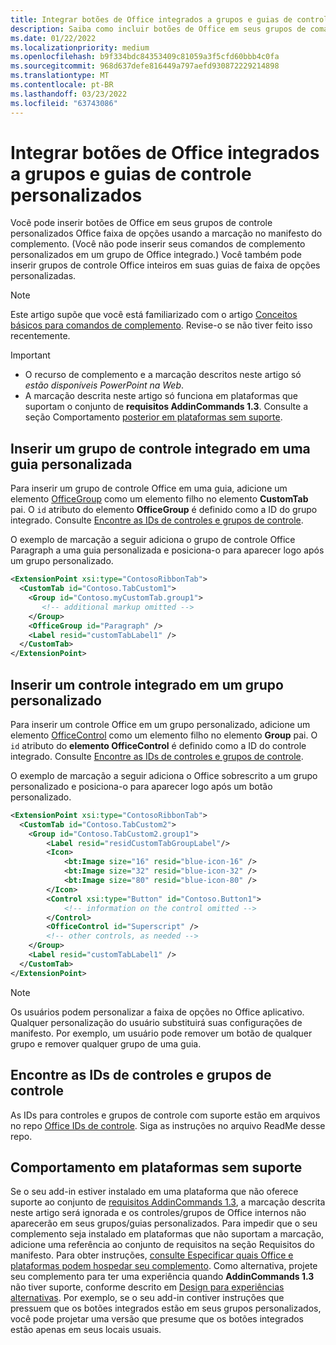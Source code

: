 ```yaml
---
title: Integrar botões de Office integrados a grupos e guias de controle personalizados
description: Saiba como incluir botões de Office em seus grupos de comandos personalizados e guias na faixa de Office de opções.
ms.date: 01/22/2022
ms.localizationpriority: medium
ms.openlocfilehash: b9f334bdc84353409c81059a3f5cfd60bbb4c0fa
ms.sourcegitcommit: 968d637defe816449a797aefd930872229214898
ms.translationtype: MT
ms.contentlocale: pt-BR
ms.lasthandoff: 03/23/2022
ms.locfileid: "63743086"
---
```

# <a name="integrate-built-in-office-buttons-into-custom-control-groups-and-tabs"></a>Integrar botões de Office integrados a grupos e guias de controle personalizados

Você pode inserir botões de Office em seus grupos de controle personalizados Office faixa de opções usando a marcação no manifesto do complemento. (Você não pode inserir seus comandos de complemento personalizados em um grupo de Office integrado.) Você também pode inserir grupos de controle Office inteiros em suas guias de faixa de opções personalizadas.

> [!NOTE]
> Este artigo supõe que você está familiarizado com o artigo [Conceitos básicos para comandos de complemento](add-in-commands.md). Revise-o se não tiver feito isso recentemente.

> [!IMPORTANT]
>
> - O recurso de complemento e a marcação descritos neste artigo só *estão disponíveis PowerPoint na Web*.
> - A marcação descrita neste artigo só funciona em plataformas que suportam o conjunto de **requisitos AddinCommands 1.3**. Consulte a seção Comportamento [posterior em plataformas sem suporte](#behavior-on-unsupported-platforms).

## <a name="insert-a-built-in-control-group-into-a-custom-tab"></a>Inserir um grupo de controle integrado em uma guia personalizada

Para inserir um grupo de controle Office em uma guia, adicione um elemento [OfficeGroup](../reference/manifest/customtab.md#officegroup) como um elemento filho no elemento **CustomTab** pai. O `id` atributo do elemento **OfficeGroup** é definido como a ID do grupo integrado. Consulte [Encontre as IDs de controles e grupos de controle](#find-the-ids-of-controls-and-control-groups).

O exemplo de marcação a seguir adiciona o grupo de controle Office Paragraph a uma guia personalizada e posiciona-o para aparecer logo após um grupo personalizado.

```xml
<ExtensionPoint xsi:type="ContosoRibbonTab">
  <CustomTab id="Contoso.TabCustom1">
    <Group id="Contoso.myCustomTab.group1">
       <!-- additional markup omitted -->
    </Group>
    <OfficeGroup id="Paragraph" />
    <Label resid="customTabLabel1" />
  </CustomTab>
</ExtensionPoint>
```

## <a name="insert-a-built-in-control-into-a-custom-group"></a>Inserir um controle integrado em um grupo personalizado

Para inserir um controle Office em um grupo personalizado, adicione um elemento [OfficeControl](../reference/manifest/group.md#officecontrol) como um elemento filho no elemento **Group** pai. O `id` atributo do **elemento OfficeControl** é definido como a ID do controle integrado. Consulte [Encontre as IDs de controles e grupos de controle](#find-the-ids-of-controls-and-control-groups).

O exemplo de marcação a seguir adiciona o Office sobrescrito a um grupo personalizado e posiciona-o para aparecer logo após um botão personalizado.

```xml
<ExtensionPoint xsi:type="ContosoRibbonTab">
  <CustomTab id="Contoso.TabCustom2">
    <Group id="Contoso.TabCustom2.group1">
        <Label resid="residCustomTabGroupLabel"/>
        <Icon>
            <bt:Image size="16" resid="blue-icon-16" />
            <bt:Image size="32" resid="blue-icon-32" />
            <bt:Image size="80" resid="blue-icon-80" />
        </Icon>
        <Control xsi:type="Button" id="Contoso.Button1">
            <!-- information on the control omitted -->
        </Control>
        <OfficeControl id="Superscript" />
        <!-- other controls, as needed -->
    </Group>
    <Label resid="customTabLabel1" />
  </CustomTab>
</ExtensionPoint>
```

> [!NOTE]
> Os usuários podem personalizar a faixa de opções no Office aplicativo. Qualquer personalização do usuário substituirá suas configurações de manifesto. Por exemplo, um usuário pode remover um botão de qualquer grupo e remover qualquer grupo de uma guia.

## <a name="find-the-ids-of-controls-and-control-groups"></a>Encontre as IDs de controles e grupos de controle

As IDs para controles e grupos de controle com suporte estão em arquivos no repo [Office IDs de controle](https://github.com/OfficeDev/office-control-ids). Siga as instruções no arquivo ReadMe desse repo.

## <a name="behavior-on-unsupported-platforms"></a>Comportamento em plataformas sem suporte

Se o seu add-in estiver instalado em uma plataforma que não oferece suporte ao conjunto de [requisitos AddinCommands 1.3](../reference/requirement-sets/add-in-commands-requirement-sets.md), a marcação descrita neste artigo será ignorada e os controles/grupos de Office internos não aparecerão em seus grupos/guias personalizados. Para impedir que o seu complemento seja instalado em plataformas que não suportam a marcação, adicione uma referência ao conjunto de requisitos na seção Requisitos  do manifesto. Para obter instruções, [consulte Especificar quais Office e plataformas podem hospedar seu complemento](../develop/specify-office-hosts-and-api-requirements.md#specify-which-office-versions-and-platforms-can-host-your-add-in). Como alternativa, projete seu complemento para ter uma experiência quando **AddinCommands 1.3** não tiver suporte, conforme descrito em [Design para experiências alternativas](../develop/specify-office-hosts-and-api-requirements.md#design-for-alternate-experiences). Por exemplo, se o seu add-in contiver instruções que pressuem que os botões integrados estão em seus grupos personalizados, você pode projetar uma versão que presume que os botões integrados estão apenas em seus locais usuais.
